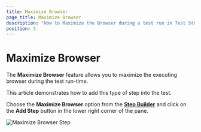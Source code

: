 ```yaml
---
title: Maximize Browser
page_title: Maximize Browser
description: "How to Maximize the Browser during a test run in Test Studio. Maximize the Browser in a Test Studio test execution."
position: 3
---
```

# Maximize Browser

The __Maximize Browser__ feature allows you to maximize the executing browser during the test run-time.

This article demonstrates how to add this type of step into the test.

Choose the __Maximize Browser__ option from the <a href="/features/custom-steps/overview" target="_blank">__Step Builder__</a> and click on the __Add Step__ button in the lower right corner of the pane.

![Maximize Browser Step][1]

[1]: /img/features/custom-steps/maximize-browser/step-builder-max-browser.png